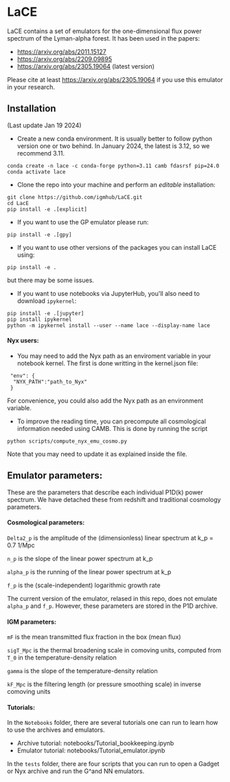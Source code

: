 # LaCE

LaCE contains a set of emulators for the one-dimensional flux power spectrum of the Lyman-alpha forest. It has been used in the papers:

- https://arxiv.org/abs/2011.15127
- https://arxiv.org/abs/2209.09895
- https://arxiv.org/abs/2305.19064 (latest version)

Please cite at least https://arxiv.org/abs/2305.19064 if you use this emulator in your research.

## Installation
(Last update Jan 19 2024)

- Create a new conda environment. It is usually better to follow python version one or two behind. In January 2024, the latest is 3.12, so we recommend 3.11.

```
conda create -n lace -c conda-forge python=3.11 camb fdasrsf pip=24.0
conda activate lace
```

- Clone the repo into your machine and perform an *editable* installation:

```
git clone https://github.com/igmhub/LaCE.git
cd LacE
pip install -e .[explicit]
``` 

- If you want to use the GP emulator please run:


```
pip install -e .[gpy]
``` 

- If you want to use other versions of the packages you can install LaCE using:

```
pip install -e .
``` 

but there may be some issues.


- If you want to use notebooks via JupyterHub, you'll also need to download `ipykernel`:

```
pip install -e .[jupyter]
pip install ipykernel
python -m ipykernel install --user --name lace --display-name lace
```

#### Nyx users:

- You may need to add the Nyx path as an enviroment variable in your notebook kernel. The first is done writting in the kernel.json file:

```
 "env": {
  "NYX_PATH":"path_to_Nyx"
 }
```

For convenience, you could also add the Nyx path as an environment variable.

- To improve the reading time, you can precompute all cosmological information needed using CAMB. This is done by running the script 

```
python scripts/compute_nyx_emu_cosmo.py
```

Note that you may need to update it as explained inside the file.


## Emulator parameters:

These are the parameters that describe each individual P1D(k) power spectrum. We have detached these from redshift and traditional cosmology parameters.

#### Cosmological parameters:

`Delta2_p` is the amplitude of the (dimensionless) linear spectrum at k_p = 0.7 1/Mpc

`n_p` is the slope of the linear power spectrum at k_p

`alpha_p` is the running of the linear power spectrum at k_p

`f_p` is the (scale-independent) logarithmic growth rate

The current version of the emulator, relased in this repo, does not emulate `alpha_p` and `f_p`. However, these parameters are stored in the P1D archive.

#### IGM parameters:

`mF` is the mean transmitted flux fraction in the box (mean flux)

`sigT_Mpc` is the thermal broadening scale in comoving units, computed from `T_0` in the temperature-density relation

`gamma` is the slope of the temperature-density relation

`kF_Mpc` is the filtering length (or pressure smoothing scale) in inverse comoving units


#### Tutorials:

In the `Notebooks` folder, there are several tutorials one can run to learn how to use the archives and emulators.

- Archive tutorial: notebooks/Tutorial_bookkeeping.ipynb
- Emulator tutorial: notebooks/Tutorial_emulator.ipynb

In the `tests` folder, there are four scripts that you can run to open a Gadget or Nyx archive and run the G^and NN emulators.

